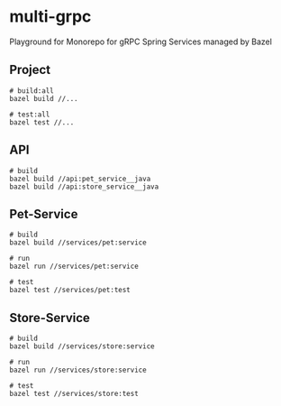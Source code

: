 # multi-grpc

Playground for Monorepo for gRPC Spring Services managed by Bazel

## Project

```shell
# build:all
bazel build //...

# test:all
bazel test //...
```

## API

```shell
# build
bazel build //api:pet_service__java
bazel build //api:store_service__java
```

## Pet-Service

```shell
# build
bazel build //services/pet:service

# run
bazel run //services/pet:service

# test
bazel test //services/pet:test
```

## Store-Service

```shell
# build
bazel build //services/store:service

# run
bazel run //services/store:service

# test
bazel test //services/store:test
```
